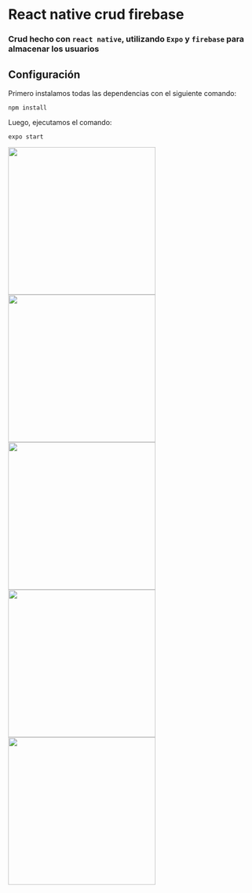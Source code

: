 # React native crud firebase

### Crud hecho con `react native`, utilizando `Expo` y `firebase` para almacenar los usuarios

## Configuración

Primero instalamos todas las dependencias con el siguiente comando:
``` 
npm install
```

Luego, ejecutamos el comando:
```
expo start
```

<img src="https://user-images.githubusercontent.com/65865555/113342645-1ddbdd80-9305-11eb-8f14-6b321e3ad5d8.jpg" width="300">

<img src="https://user-images.githubusercontent.com/65865555/113343128-c68a3d00-9305-11eb-8ee9-2fcc4450e054.jpg" width="300">

<img src="https://user-images.githubusercontent.com/65865555/113343189-de61c100-9305-11eb-9752-898faec79b31.jpg" width="300">

<img src="https://user-images.githubusercontent.com/65865555/113343258-f6d1db80-9305-11eb-98ac-c6cd3722170e.jpg" width="300">

<img src="https://user-images.githubusercontent.com/65865555/113343290-07825180-9306-11eb-854c-8ed5d86993c9.jpg" width="300">
